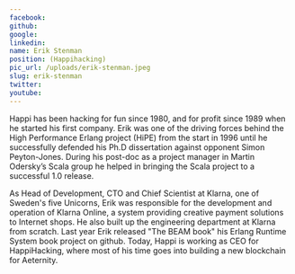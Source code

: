 ```yaml
---
facebook: 
github: 
google: 
linkedin: 
name: Erik Stenman
position: (Happihacking)
pic_url: /uploads/erik-stenman.jpeg
slug: erik-stenman
twitter: 
youtube: 
---
```

<p>Happi has been hacking for fun since 1980, and for profit since 1989 when he started his first company. Erik was one of the driving forces behind the High Performance Erlang project (HiPE) from the start in 1996 until he successfully defended his Ph.D dissertation against opponent Simon Peyton-Jones. During his post-doc as a project manager in Martin Odersky&rsquo;s Scala group he helped in bringing the Scala project to a successful 1.0 release.</p>

<p>As Head of Development, CTO and Chief Scientist at Klarna, one of Sweden&#39;s five Unicorns, Erik was responsible for the development and operation of Klarna Online, a system providing creative payment solutions to Internet shops. He also built up the engineering department at Klarna from scratch. Last year Erik released &quot;The BEAM book&quot; his Erlang Runtime System book project on github. Today, Happi is working as CEO for HappiHacking, where most of his time goes into building a new blockchain for Aeternity.</p>
